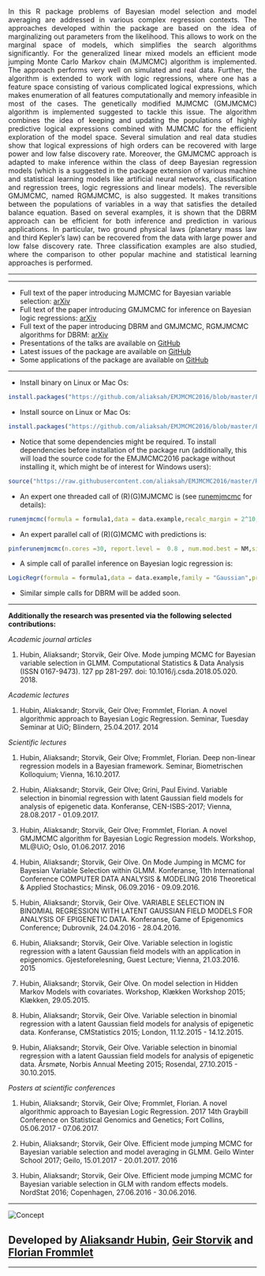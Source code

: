 
<p align="justify">
In this R package problems of Bayesian model selection and model averaging are addressed in various complex regression contexts. The approaches developed within the package are based on the idea of marginalizing out parameters from the likelihood. This allows to work on the marginal space of models, which simplifies the search algorithms significantly. For the generalized linear mixed models an efficient mode jumping Monte Carlo Markov chain (MJMCMC) algorithm is implemented. The approach performs very well on simulated and real data. Further, the algorithm is extended to work with logic regressions, where one has a feature space consisting of various complicated logical expressions, which makes enumeration of all features computationally and memory infeasible in most of the cases. The genetically modified MJMCMC (GMJMCMC) algorithm is implemented suggested to tackle this issue. The algorithm combines the idea of keeping and updating the populations of highly predictive logical expressions combined with MJMCMC for the efficient exploration of the model space. Several simulation and real data studies show that logical expressions of high orders can be recovered with large power and low false discovery rate. Moreover, the GMJMCMC approach is adapted to make inference within the class of deep Bayesian regression models (which is a suggested in the package extension of various machine and statistical learning models like artificial neural networks, classification and regression trees, logic regressions and linear models). The reversible GMJMCMC, named RGMJMCMC, is also suggested. It makes transitions between the populations of variables in a way that satisfies the detailed balance equation. Based on several examples, it is shown that the DBRM approach can be efficient for both inference and prediction in various applications. In particular, two ground physical laws (planetary mass law and third Kepler’s law) can be recovered from the data with large power and low false discovery rate. Three classification examples are also studied, where the comparison to other popular machine and statistical learning approaches is performed.
</p>

***

***

* Full text of the paper introducing MJMCMC for Bayesian variable selection: [arXiv](http://arxiv.org/abs/1604.06398)
* Full text of the paper introducing GMJMCMC for inference on Bayesian logic regressions: [arXiv](https://arxiv.org/abs/1705.07616)
* Full text of the paper introducing DBRM and GMJMCMC, RGMJMCMC algorithms for DBRM: [arXiv](https://arxiv.org/abs/1806.02160)
* Presentations of the talks are available on [GitHub](https://github.com/aliaksah/EMJMCMC2016/tree/master/presentations)
* Latest issues of the package are available on [GitHub](https://github.com/aliaksah/EMJMCMC2016/)
* Some applications of the package are available on [GitHub](https://github.com/aliaksah/EMJMCMC2016/tree/master/examples/)  


***

* Install binary on Linux or Mac Os:
```R 
install.packages("https://github.com/aliaksah/EMJMCMC2016/blob/master/EMJMCMC_1.4.2_R_x86_64-pc-linux-gnu.tar.gz?raw=true", repos = NULL, type="source")
```
* Install source on Linux or Mac Os:
```R 
install.packages("https://github.com/aliaksah/EMJMCMC2016/blob/master/EMJMCMC_1.4.2_binary.tar.gz?raw=true", repos = NULL, type="source")
```

* Notice that some dependencies might be required. To install dependencies before installation of the package run (additionally, this will  load the source code for the EMJMCMC2016 package without installing it, which might be of interest for Windows users):
```R 
source("https://raw.githubusercontent.com/aliaksah/EMJMCMC2016/master/R/the_mode_jumping_package4.r")
``` 

* An expert one threaded call of (R)(G)MJMCMC is (see [runemjmcmc](https://rdrr.io/github/aliaksah/EMJMCMC2016/man/EMJMCMC.html) for details): 
```R 
runemjmcmc(formula = formula1,data = data.example,recalc_margin = 2^10,estimator =estimate.bas.lm,estimator.args =  list(data = data.example,prior = 3, g = 96 ,n=96),save.beta = T,interact = T,relations = c("","sin","cos","sigmoid","tanh","atan","erf"),relations.prob =c(0.4,0.1,0.1,0.1,0.1,0.1,0.1),interact.param=list(allow_offsprings=2,mutation_rate = 100, max.tree.size = 200000, Nvars.max = 95,p.allow.replace=0.9,p.allow.tree=0.5,p.nor=0.3,p.and = 0.7),n.models = 50000,unique = T,max.cpu = 10,max.cpu.glob = 10,create.table = F,create.hash = T,pseudo.paral = F,burn.in = 100,print.freq = 100)
```
* An expert parallel call of (R)(G)MCMC with predictions is: 
```R 
pinferunemjmcmc(n.cores =30, report.level =  0.8 , num.mod.best = NM,simplify = T, predict = T,test.data = as.data.frame(test),link.function = g, runemjmcmc.params =list(formula = formula1,data = data.example,gen.prob = c(1,1,1,1,0),estimator =estimate.bas.glm.cpen,estimator.args =  list(data = data.example,prior = aic.prior(),family = binomial(),yid=31, logn = log(143),r=exp(-0.5)),recalc_margin = 95, save.beta = T,interact = T,relations = c("gauss","tanh","atan","sin"),relations.prob =c(0.1,0.1,0.1,0.1),interact.param=list(allow_offsprings=4,mutation_rate = 100,last.mutation=1000, max.tree.size = 6, Nvars.max = 20,p.allow.replace=0.5,p.allow.tree=0.4,p.nor=0.3,p.and = 0.9),n.models = 7000,unique =T,max.cpu = 4,max.cpu.glob = 4,create.table = F,create.hash = T,pseudo.paral = T,burn.in = 100,print.freq = 1000,advanced.param = list(max.N.glob=as.integer(10), min.N.glob=as.integer(5), max.N=as.integer(3), min.N=as.integer(1), printable = F)))
```
* A simple call of parallel inference on Bayesian logic regression is: 
```R 
LogicRegr(formula = formula1,data = data.example,family = "Gaussian",prior = "G",report.level = 0.5,d = 15,cmax = 2,kmax = 15,p.and = 0.9,p.not = 0.01,p.surv = 0.2,ncores = 32)
```
* Similar simple calls for DBRM will be added soon.

***

**Additionally the research was presented via the following selected contributions:**

*Academic journal articles*

1. Hubin, Aliaksandr; Storvik, Geir Olve. Mode jumping MCMC for Bayesian variable selection in GLMM. Computational Statistics & Data Analysis (ISSN 0167-9473). 127 pp 281-297. doi: 10.1016/j.csda.2018.05.020. 2018.

*Academic lectures*

1. Hubin, Aliaksandr; Storvik, Geir Olve; Frommlet, Florian. A novel algorithmic approach to Bayesian Logic Regression. Seminar, Tuesday Seminar at UiO; Blindern, 25.04.2017.
2014

*Scientific lectures*

1. Hubin, Aliaksandr; Storvik, Geir Olve; Frommlet, Florian. Deep non-linear regression models in a Bayesian framework. Seminar, Biometrischen Kolloquium; Vienna, 16.10.2017.

2. Hubin, Aliaksandr; Storvik, Geir Olve; Grini, Paul Eivind. Variable selection in binomial regression with latent Gaussian field models for analysis of epigenetic data. Konferanse, CEN-ISBS-2017; Vienna, 28.08.2017 - 01.09.2017.

3. Hubin, Aliaksandr; Storvik, Geir Olve; Frommlet, Florian. A novel GMJMCMC algorithm for Bayesian Logic Regression models. Workshop, ML@UiO; Oslo, 01.06.2017.
2016

4. Hubin, Aliaksandr; Storvik, Geir Olve. On Mode Jumping in MCMC for Bayesian Variable Selection within GLMM. Konferanse, 11th International Conference COMPUTER DATA ANALYSIS & MODELING 2016 Theoretical & Applied Stochastics; Minsk, 06.09.2016 - 09.09.2016.

5. Hubin, Aliaksandr; Storvik, Geir Olve. VARIABLE SELECTION IN BINOMIAL REGRESSION WITH LATENT GAUSSIAN FIELD MODELS FOR ANALYSIS OF EPIGENETIC DATA. Konferanse, Game of Epigenomics Conference; Dubrovnik, 24.04.2016 - 28.04.2016.

6. Hubin, Aliaksandr; Storvik, Geir Olve. Variable selection in logistic regression with a latent Gaussian field models with an application in epigenomics. Gjesteforelesning, Guest Lecture; Vienna, 21.03.2016.
2015

7. Hubin, Aliaksandr; Storvik, Geir Olve. On model selection in Hidden Markov Models with covariates. Workshop, Klækken Workshop 2015; Klækken, 29.05.2015.

8. Hubin, Aliaksandr; Storvik, Geir Olve. Variable selection in binomial regression with a latent Gaussian field models for analysis of epigenetic data. Konferanse, CMStatistics 2015; London, 11.12.2015 - 14.12.2015.

9. Hubin, Aliaksandr; Storvik, Geir Olve. Variable selection in binomial regression with a latent Gaussian field models for analysis of epigenetic data. Årsmøte, Norbis Annual Meeting 2015; Rosendal, 27.10.2015 - 30.10.2015.

*Posters at scientific conferences*

1. Hubin, Aliaksandr; Storvik, Geir Olve; Frommlet, Florian. A novel algorithmic approach to Bayesian Logic Regression. 2017 14th Graybill Conference on Statistical Genomics and Genetics; Fort Collins, 05.06.2017 - 07.06.2017.

2. Hubin, Aliaksandr; Storvik, Geir Olve. Efficient mode jumping MCMC for Bayesian variable selection and model averaging in GLMM. Geilo Winter School 2017; Geilo, 15.01.2017 - 20.01.2017.
2016

3. Hubin, Aliaksandr; Storvik, Geir Olve. Efficient mode jumping MCMC for Bayesian variable selection in GLM with random effects models. NordStat 2016; Copenhagen, 27.06.2016 - 30.06.2016. 

***


![Concept](https://raw.githubusercontent.com/aliaksah/EMJMCMC2016/master/illustrations/opt_symmetric.png)

## Developed by [Aliaksandr Hubin](https://scholar.google.com/citations?user=Lx-G8ckAAAAJ&hl=en/), [Geir Storvik](https://scholar.google.no/citations?user=0xDw_sQAAAAJ&hl=en) and [Florian Frommlet](https://scholar.google.com/citations?user=Nmh2LqgAAAAJ&hl=en)
 
 ***
